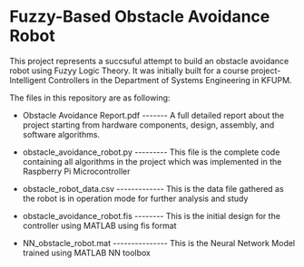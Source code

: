# Fuzzy-Based Obstacle Avoidance Robot

This project represents a succsuful attempt to build an obstacle avoidance robot using Fuzyy Logic Theory. It was initially built for a
course project- Intelligent Controllers in the Department of Systems Engineering in KFUPM.

The files in this repository are as following:


- Obstacle Avoidance Report.pdf ------- A full detailed report about the project starting from hardware components, design, assembly, and                                         software algorithms.

- obstacle_avoidance_robot.py --------- This file is the complete code containing all algorithms in the project which was implemented in                                         the Raspberry Pi Microcontroller

- obstacle_robot_data.csv ------------- This is the data file gathered as the robot is in operation mode for further analysis and study

- obstacle_avoidance_robot.fis -------- This is the initial design for the controller using MATLAB using fis format

- NN_obstacle_robot.mat --------------- This is the Neural Network Model trained using MATLAB NN toolbox

